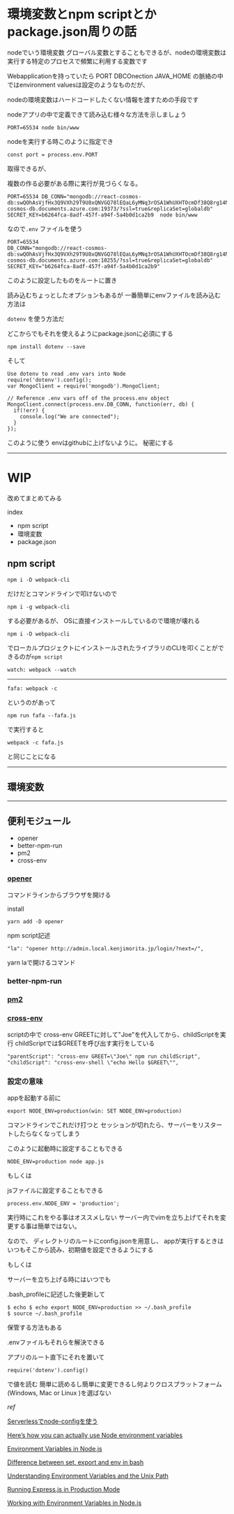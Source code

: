 # 環境変数とnpm scriptとかpackage.json周りの話

nodeでいう環境変数
グローバル変数とすることもできるが、nodeの環境変数は実行する特定のプロセスで頻繁に利用する変数です

Webapplicationを持っていたら
PORT
DBCOnection
JAVA_HOME
の脈絡の中ではenvironment valuesは設定のようなものだが、

nodeの環境変数はハードコードしたくない情報を渡すための手段です

nodeアプリの中で定義できて読み込む様々な方法を示しましょう

```
PORT=65534 node bin/www
```
nodeを実行する時このように指定でき

```
const port = process.env.PORT
```

取得できるが、

複数の作る必要がある際に実行が見づらくなる。


```
PORT=65534 DB_CONN="mongodb://react-cosmos-db:swQOhAsVjfHx3Q9VXh29T9U8xQNVGQ78lEQaL6yMNq3rOSA1WhUXHTOcmDf38Q8rg14NHtQLcUuMA==@react-cosmos-db.documents.azure.com:19373/?ssl=true&replicaSet=globaldb" SECRET_KEY=b6264fca-8adf-457f-a94f-5a4b0d1ca2b9  node bin/www
```


なので```.env``` ファイルを使う

```
PORT=65534
DB_CONN="mongodb://react-cosmos-db:swQOhAsVjfHx3Q9VXh29T9U8xQNVGQ78lEQaL6yMNq3rOSA1WhUXHTOcmDf38Q8rg14NHtQLcUuMA==@react-cosmos-db.documents.azure.com:10255/?ssl=true&replicaSet=globaldb"
SECRET_KEY="b6264fca-8adf-457f-a94f-5a4b0d1ca2b9"
```

このように設定したものをルートに置き

読み込むちょっとしたオプションもあるが
一番簡単にenvファイルを読み込む方法は

```dotenv```
を使う方法だ

どこからでもそれを使えるようにpackage.jsonに必須にする

```
npm install dotenv --save
```

そして

```
Use dotenv to read .env vars into Node
require('dotenv').config();
var MongoClient = require('mongodb').MongoClient;

// Reference .env vars off of the process.env object
MongoClient.connect(process.env.DB_CONN, function(err, db) {
  if(!err) {
    console.log("We are connected");
  }
});
```
このように使う
envはgithubに上げないように。
秘密にする


---
# WIP

改めてまとめてみる

index

- npm script
- 環境変数
- package.json

## npm script

```
npm i -D webpack-cli
```
だけだとコマンドラインで叩けないので

```
npm i -g webpack-cli
```

する必要があるが、
OSに直接インストールしているので環境が壊れる

```
npm i -D webpack-cli
```
でローカルプロジェクトにインストールされたライブラリのCLIを叩くことができるのが```npm script```

```
watch: webpack --watch 
```

---

```
fafa: webpack -c
```
というのがあって

```
npm run fafa --fafa.js
```

で実行すると

```
webpack -c fafa.js
```

と同じことになる

---

## 環境変数


---

## 便利モジュール

- opener
- better-npm-run
- pm2
- cross-env

### [opener](https://github.com/domenic/opener#readme)

コマンドラインからブラウザを開ける


install
```
yarn add -D opener
```
npm script記述
```
"la": "opener http://admin.local.kenjimorita.jp/login/?next=/",
```

yarn laで開けるコマンド

### better-npm-run

### [pm2](https://github.com/Unitech/pm2)

### [cross-env](https://github.com/kentcdodds/cross-env#readme)

scriptの中で cross-env GREETに対して"Joe"を代入してから、childScriptを実行
childScriptでは$GREETを呼び出す実行をしている

```
"parentScript": "cross-env GREET=\"Joe\" npm run childScript",
"childScript": "cross-env-shell \"echo Hello $GREET\"",
```

### 設定の意味

appを起動する前に

```
export NODE_ENV=production(win: SET NODE_ENV=production)
```

コマンドラインでこれだけ打つと
セッションが切れたら、サーバーをリスタートしたらなくなってしまう

このように起動時に設定することもできる

```
NODE_ENV=production node app.js
```

もしくは

jsファイルに設定することもできる

```
process.env.NODE_ENV = 'production';
```

実行時にこれをやる事はオススメしない
サーバー内でvimを立ち上げてそれを変更する事は簡単ではない。

なので、
ディレクトリのルートにconfig.jsonを用意し、
appが実行するときはいつもそこから読み、初期値を設定できるようにする



もしくは

サーバーを立ち上げる時にはいつでも

.bash_profileに記述した後更新して

```
$ echo $ echo export NODE_ENV=production >> ~/.bash_profile
$ source ~/.bash_profile
```

保管する方法もある


.envファイルもそれらを解決できる

アプリのルート直下にそれを置いて
```
require('dotenv').config()
```
で値を読む
簡単に読めるし簡単に変更できるし何よりクロスプラットフォーム(Windows, Mac or Linux )を選ばない






*ref*

[Serverlessでnode-configを使う](https://qiita.com/70_10/items/31ecaf802ec885c35ca3)

[Here’s how you can actually use Node environment variables](https://medium.freecodecamp.org/heres-how-you-can-actually-use-node-environment-variables-8fdf98f53a0a)

[Environment Variables in Node.js](https://medium.com/@maxbeatty/environment-variables-in-node-js-28e951631801)

[Difference between set, export and env in bash](http://hackjutsu.com/2016/08/04/Difference%20between%20set,%20export%20and%20env%20in%20bash/)

[Understanding Environment Variables and the Unix Path](https://cbednarski.com/articles/understanding-environment-variables-and-the-unix-path/)

[Running Express.js in Production Mode](http://www.hacksparrow.com/running-express-js-in-production-mode.html)

[Working with Environment Variables in Node.js](https://www.twilio.com/blog/2017/08/working-with-environment-variables-in-node-js.html)



